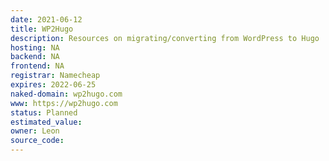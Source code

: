 ```yaml
---
date: 2021-06-12
title: WP2Hugo
description: Resources on migrating/converting from WordPress to Hugo
hosting: NA
backend: NA
frontend: NA
registrar: Namecheap
expires: 2022-06-25 
naked-domain: wp2hugo.com
www: https://wp2hugo.com
status: Planned
estimated_value:
owner: Leon
source_code:
---
```





